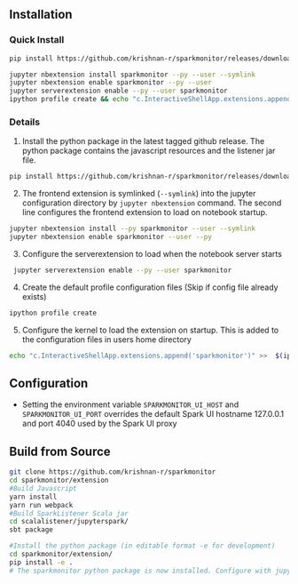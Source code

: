 ## Installation
### Quick Install 
```bash 
pip install https://github.com/krishnan-r/sparkmonitor/releases/download/v0.0.1/sparkmonitor.tar.gz #Use latest version as in github releases

jupyter nbextension install sparkmonitor --py --user --symlink 
jupyter nbextension enable sparkmonitor --py --user            
jupyter serverextension enable --py --user sparkmonitor
ipython profile create && echo "c.InteractiveShellApp.extensions.append('sparkmonitor')" >>  $(ipython profile locate default)/ipython_kernel_config.py
```
### Details

1. Install the python package in the latest tagged github release. The python package contains the javascript resources and the listener jar file.

```bash
pip install https://github.com/krishnan-r/sparkmonitor/releases/download/v0.0.5/sparkmonitor.tar.gz #Use latest version as in github releases
```

2. The frontend extension is symlinked (```--symlink```) into the jupyter configuration directory by `jupyter nbextension` command. The second line configures the frontend extension to load on notebook startup.

```bash
jupyter nbextension install --py sparkmonitor --user --symlink
jupyter nbextension enable sparkmonitor --user --py
```
3. Configure the serverextension to load when the notebook server starts

```bash
 jupyter serverextension enable --py --user sparkmonitor
```

4. Create the default profile configuration files (Skip if config file already exists)
```bash
ipython profile create
```
5. Configure the kernel to load the extension on startup. This is added to the configuration files in users home directory
```bash
echo "c.InteractiveShellApp.extensions.append('sparkmonitor')" >>  $(ipython profile locate default)/ipython_kernel_config.py
```
## Configuration
- Setting the environment variable `SPARKMONITOR_UI_HOST` and `SPARKMONITOR_UI_PORT` overrides the default Spark UI hostname 127.0.0.1 and port 4040 used by the Spark UI proxy 

## Build from Source
```bash
git clone https://github.com/krishnan-r/sparkmonitor
cd sparkmonitor/extension
#Build Javascript
yarn install
yarn run webpack
#Build SparkListener Scala jar
cd scalalistener/jupyterspark/
sbt package
```
```bash
#Install the python package (in editable format -e for development)
cd sparkmonitor/extension/
pip install -e .
# The sparkmonitor python package is now installed. Configure with jupyter as above.
```